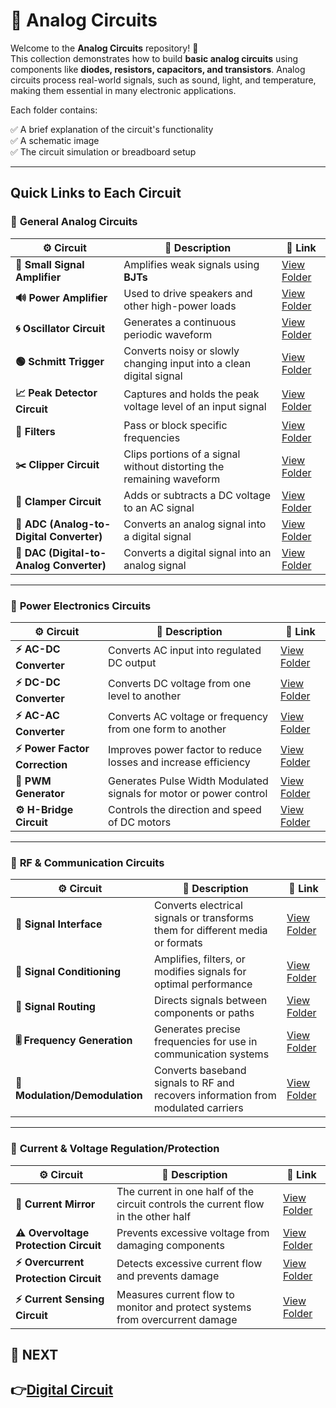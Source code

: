 # 🔌 Analog Circuits

Welcome to the **Analog Circuits** repository! 🎉  
This collection demonstrates how to build **basic analog circuits** using components like **diodes, resistors, capacitors, and transistors**. Analog circuits process real-world signals, such as sound, light, and temperature, making them essential in many electronic applications.

Each folder contains:

✅ A brief explanation of the circuit's functionality  
✅ A schematic image  
✅ The circuit simulation or breadboard setup  

---

## Quick Links to Each Circuit

### 🔹 **General Analog Circuits**  

| ⚙️ Circuit                         | 📜 Description                                                                  | 🔗 Link                                              |
|------------------------------------|---------------------------------------------------------------------------------|-----------------------------------------------------|
| **📢 Small Signal Amplifier**      | Amplifies weak signals using **BJTs**                                            | [View Folder](./Analog_Basic/Small_Signal_Amplifier) |
| **🔊 Power Amplifier**             | Used to drive speakers and other high-power loads                               | [View Folder](./Analog_Basic/Power_Amplifier)       |
| **🌀 Oscillator Circuit**          | Generates a continuous periodic waveform                                        | [View Folder](./Analog_Basic/Oscillator)            |
| **🟢 Schmitt Trigger**             | Converts noisy or slowly changing input into a clean digital signal             | [View Folder](./Analog_Basic/Schmitt_trigger)        |
| **📈 Peak Detector Circuit**       | Captures and holds the peak voltage level of an input signal                    | [View Folder](./Analog_Basic/Peak_Detector)          |
| **🔎 Filters**                     | Pass or block specific frequencies                                              | [View Folder](./Analog_Basic/Filters/)               |
| **✂️ Clipper Circuit**             | Clips portions of a signal without distorting the remaining waveform             | [View Folder](./Analog_Basic/Clipper_Circuit/)       |
| **🔼 Clamper Circuit**             | Adds or subtracts a DC voltage to an AC signal                                  | [View Folder](./Analog_Basic/Clamper_Circuits/)      |
| **🔄 ADC (Analog-to-Digital Converter)**  | Converts an analog signal into a digital signal                                   | [View Folder](./Analog_Basic/ADC)                    |
| **🔁 DAC (Digital-to-Analog Converter)**  | Converts a digital signal into an analog signal                                  | [View Folder](./Analog_Basic/DAC)                    |

---
### 🔹 **Power Electronics Circuits**  
| ⚙️ Circuit                    | 📜 Description                                                              | 🔗 Link                                              |
|------------------------------|------------------------------------------------------------------------------|-----------------------------------------------------|
| **⚡ AC-DC Converter**        | Converts AC input into regulated DC output                                  | [View Folder](./Power_Electronics/Rectifier/)                         |
| **⚡ DC-DC Converter**        | Converts DC voltage from one level to another                               | [View Folder](./Power_Electronics/DCDC_Converter/)                    |
| **⚡ AC-AC Converter**        | Converts AC voltage or frequency from one form to another                   | [View Folder](./Power_Electronics/ACAC_Converter/)                    |
| **⚡ Power Factor Correction**| Improves power factor to reduce losses and increase efficiency              | [View Folder](./Power_Electronics/PFC/)           |
| **🔄 PWM Generator**          | Generates Pulse Width Modulated signals for motor or power control          | [View Folder](./Power_Electronics/PWM/)                     |
| **⚙️ H-Bridge Circuit**       | Controls the direction and speed of DC motors                               | [View Folder](./Power_Electronics/H_Bridge/)                          |

---
### 📡 **RF & Communication Circuits**

| ⚙️ Circuit                         | 📜 Description                                                                  | 🔗 Link                                              |
|------------------------------------|---------------------------------------------------------------------------------|-----------------------------------------------------|
| **🔌 Signal Interface**            | Converts electrical signals or transforms them for different media or formats    | [View Folder](./RF_Communication/Signal_Interface)                            |
| **🔧 Signal Conditioning**         | Amplifies, filters, or modifies signals for optimal performance                 | [View Folder](./RF_Communication/Signal_Conditioning)                           |
| **🔄 Signal Routing**              | Directs signals between components or paths                                    | [View Folder](./RF_Communication/Signal_Routing)                          |
| **🎚️ Frequency Generation**       | Generates precise frequencies for use in communication systems                 | [View Folder](./RF_Communication/Frequency_Generation)              |
| **📡 Modulation/Demodulation**    | Converts baseband signals to RF and recovers information from modulated carriers | [View Folder](./RF_Communication/Modulator_Demodulator)                          |

---
### 🔹 **Current & Voltage Regulation/Protection**  

| ⚙️ Circuit                     | 📜 Description                                                                  | 🔗 Link                                              |
|-------------------------------|---------------------------------------------------------------------------------|-----------------------------------------------------|
| **🔄 Current Mirror**        | The current in one half of the circuit controls the current flow in the other half | [View Folder](./Circuit_Protection/Current_mirror/)      |
| **⚠️ Overvoltage Protection Circuit** | Prevents excessive voltage from damaging components  | [View Folder](./Circuit_Protection/Overvoltage) |
| **⚡ Overcurrent Protection Circuit** | Detects excessive current flow and prevents damage  | [View Folder](./Circuit_Protection/Overcurrent) |
| **⚡ Current Sensing Circuit** | Measures current flow to monitor and protect systems from overcurrent damage | [View Folder](./Circuit_Protection/Current_Sensing)             |

## 🔹 NEXT  
**👉[Digital Circuit](../Digital_Circuit)**
---
